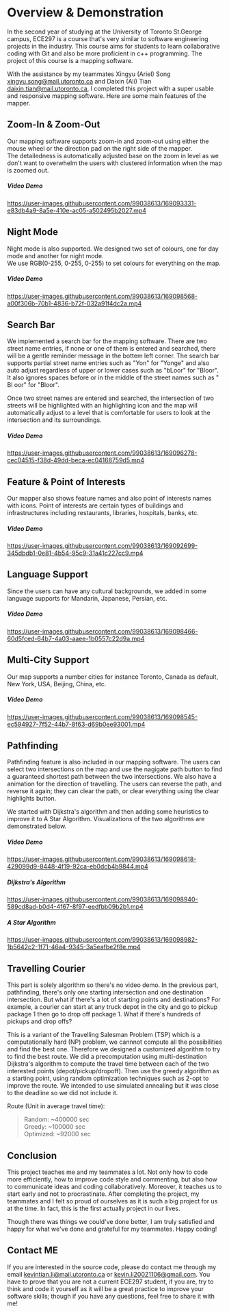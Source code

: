 # Overview & Demonstration
In the second year of studying at the University of Toronto St.George campus, ECE297 is a course that's very similar to software engineering projects in the industry.
This course aims for students to learn collaborative coding with Git and also be more proficient in c++ programming. The project of this course is a mapping software.<br/>

With the assistance by my teammates Xingyu (Ariel) Song <xingyu.song@mail.utoronto.ca> and Daixin (Ali) Tian <daixin.tian@mail.utoronto.ca>, I completed this project with a super usable and responsive mapping software. Here are some main features of the mapper.<br/>

## Zoom-In & Zoom-Out
Our mapping software supports zoom-in and zoom-out using either the mouse wheel or the direction pad on the right side of the mapper.<br/>
The detailedness is automatically adjusted base on the zoom in level as we don't want to overwhelm the users with clustered information when the map is zoomed out.
##### Video Demo
https://user-images.githubusercontent.com/99038613/169093331-e83db4a9-8a5e-410e-ac05-a502495b2027.mp4

## Night Mode
Night mode is also supported. We designed two set of colours, one for day mode and another for night mode.<br/>
We use RGB(0-255, 0-255, 0-255) to set colours for everything on the map.
##### Video Demo
https://user-images.githubusercontent.com/99038613/169098568-a00f306b-70b1-4836-b72f-032a91f4dc2a.mp4

## Search Bar
We implemented a search bar for the mapping software. There are two street name entries, if none or one of them is entered and searched, there will be a gentle reminder message in the bottem left corner. The search bar supports partial street name entries such as "Yon" for "Yonge" and also auto adjust regardless of upper or lower cases such as "bLoor" for "Bloor". It also ignores spaces before or in the middle of the street names such as "  Bl  oor" for "Bloor".<br/>

Once two street names are entered and searched, the intersection of two streets will be highlighted with an highlighting icon and the map will automatically adjust to a level that is comfortable for users to look at the intersection and its surroundings.<br/>
##### Video Demo
https://user-images.githubusercontent.com/99038613/169096278-cec04515-f38d-49dd-beca-ec04168759d5.mp4

## Feature & Point of Interests
Our mapper also shows feature names and also point of interests names with icons. Point of interests are certain types of buildings and infrastructures including restaurants, libraries, hospitals, banks, etc.
##### Video Demo
https://user-images.githubusercontent.com/99038613/169092699-345dbdb1-0e81-4b54-95c9-31a41c227cc9.mp4

## Language Support
Since the users can have any cultural backgrounds, we added in some language supports for Mandarin, Japanese, Persian, etc. 
##### Video Demo
https://user-images.githubusercontent.com/99038613/169098466-60d5fced-64b7-4a03-aaee-1b0557c22d9a.mp4

## Multi-City Support
Our map supports a number cities for instance Toronto, Canada as default, New York, USA, Beijing, China, etc.
##### Video Demo
https://user-images.githubusercontent.com/99038613/169098545-ec594927-7f52-44b7-8f63-d69b0ee93001.mp4

## Pathfinding
Pathfinding feature is also included in our mapping software. The users can select two intersections on the map and use the nagigate path button to find a guaranteed shortest path between the two intersections. We also have a animation for the direction of travelling. The users can reverse the path, and reverse it again; they can clear the path, or clear everything using the clear highlights button.<br/>

We started with Dijkstra's algorithm and then adding some heuristics to improve it to A Star Algorithm.
Visualizations of the two algorithms are demonstrated below.<br/>
##### Video Demo
https://user-images.githubusercontent.com/99038613/169098618-429099d9-8448-4f19-92ca-eb0dcb4b9844.mp4

##### Dijkstra's Algorithm
https://user-images.githubusercontent.com/99038613/169098940-589cd8ad-b0d4-4f67-8f97-eedfbb09b2b1.mp4

##### A Star Algorithm
https://user-images.githubusercontent.com/99038613/169098982-1b5642c2-1f71-46a4-9345-3a5eafbe2f8e.mp4

## Travelling Courier
This part is solely algorithm so there's no video demo. In the previous part, pathfinding, there's only one starting intersection and one destination intersection. But what if there's a lot of starting points and destinations? For example, a courier can start at any truck depot in the city and go to pickup package 1 then go to drop off package 1. What if there's hundreds of pickups and drop offs?<br/>

This is a variant of the Travelling Salesman Problem (TSP) which is a computationally hard (NP) problem, we cannnot compute all the possibilities and find the best one. Therefore we designed a customized algorithm to try to find the best route. We did a precomputation using multi-destination Dijkstra's algorithm to compute the travel time between each of the two interested points (depot/pickup/dropoff). Then use the greedy algorithm as a starting point, using random optimization techniques such as 2-opt to improve the route. We intended to use simulated annealing but it was close to the deadline so we did not include it. <br/>

Route (Unit in average travel time):
> Random: ~400000 sec <br/>
> Greedy: ~100000 sec <br/>
> Optimized: ~92000 sec <br/>

## Conclusion
This project teaches me and my teammates a lot. Not only how to code more efficiently, how to improve code style and commenting, but also how to communicate ideas and coding collaboratively. Moreover, it teaches us to start early and not to procrastinate. After completing the project, my teammates and I felt so proud of ourselves as it is such a big project for us at the time. In fact, this is the first actually project in our lives. <br/>

Though there was things we could've done better, I am truly satisfied and happy for what we've done and grateful for my teammates. Happy coding!

## Contact ME
If you are interested in the source code, please do contact me through my email <kevintian.li@mail.utoronto.ca> or <kevin.li20021106@gmail.com>. You have to prove that you are not a current ECE297 student, if you are, try to think and code it yourself as it will be a great practice to improve your software skills; though if you have any questions, feel free to share it with me!
